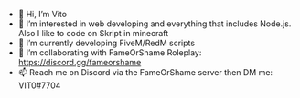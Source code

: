 - 👋 Hi, I’m Vito
- 👀 I’m interested in web developing and everything that includes Node.js. Also I like to code on Skript in minecraft
- 🌱 I’m currently developing FiveM/RedM scripts
- 💞️ I’m collaborating with FameOrShame Roleplay: https://discord.gg/fameorshame
- 📫 Reach me on Discord via the FameOrShame server then DM me: VIT0#7704

<!---
GttMone/GttMone is a ✨ special ✨ repository because its `README.md` (this file) appears on your GitHub profile.
You can click the Preview link to take a look at your changes.
--->
